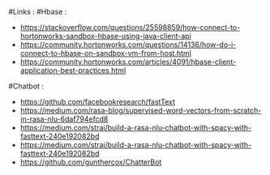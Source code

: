 #Links :
#Hbase :
- https://stackoverflow.com/questions/25598859/how-connect-to-hortonworks-sandbox-hbase-using-java-client-api
- https://community.hortonworks.com/questions/14136/how-do-i-connect-to-hbase-on-sandbox-vm-from-host.html
- https://community.hortonworks.com/articles/4091/hbase-client-application-best-practices.html

#Chatbot :
- https://github.com/facebookresearch/fastText 
- https://medium.com/rasa-blog/supervised-word-vectors-from-scratch-in-rasa-nlu-6daf794efcd8 
- https://medium.com/strai/build-a-rasa-nlu-chatbot-with-spacy-with-fasttext-240e192082bd 
- https://medium.com/strai/build-a-rasa-nlu-chatbot-with-spacy-with-fasttext-240e192082bd 
- https://github.com/gunthercox/ChatterBot 
